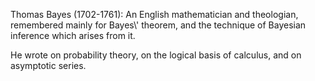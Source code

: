 Thomas Bayes (1702-1761): An English mathematician and theologian,
remembered mainly for Bayes\\' theorem, and the technique of Bayesian
inference which arises from it.

He wrote on probability theory, on the logical basis of calculus, and on
asymptotic series.
